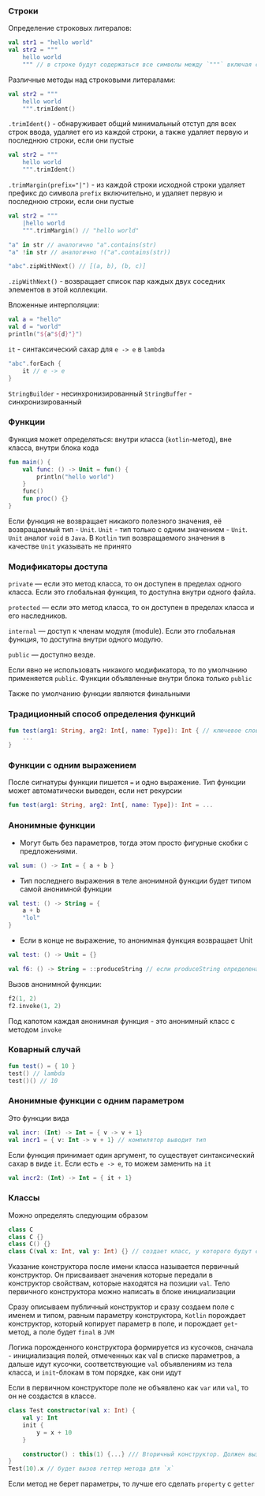 ### Строки

Определение строковых литералов:
```kotlin
val str1 = "hello world"
val str2 = """
    hello world
    """ // в строке будут содержаться все символы между `"""` включая спец символы и другие
```
Различные методы над строковыми литералами:
```kotlin
val str2 = """
    hello world
    """.trimIdent()
```

`.trimIdent()` - обнаруживает общий минимальный отступ для всех строк ввода, удаляет его из каждой строки, а также удаляет первую и последнюю строки, если они пустые

```kotlin
val str2 = """
    hello world
    """.trimIdent()
```
`.trimMargin(prefix="|")` - из каждой строки исходной строки удаляет префикс до символа `prefix` включительно, и удаляет первую и последнюю строки, если они пустые
```kotlin
val str2 = """
    |hello world
    """.trimMargin() // "hello world" 
```

```kotlin
"a" in str // аналогично "a".contains(str)
"a" !in str // аналогично !("a".contains(str))
```

```kotlin
"abc".zipWithNext() // [(a, b), (b, c)]
```
`.zipWithNext()` - возвращает список пар каждых двух соседних элементов в этой коллекции.

Вложенные интерполяции:
```kotlin
val a = "hello"
val d = "world"
println("${a"${d}"}")
```

`it` - синтаксический сахар для `e -> e` в `lambda`
```kotlin
"abc".forEach {
    it // e -> e
}
```

`StringBuilder` - несинхронизированный
`StringBuffer` - синхронизированный

### Функции

Функция может определяться: внутри класса (`kotlin`-метод), вне класса, внутри блока кода

```kotlin
fun main() {
    val func: () -> Unit = fun() {
        println("hello world")
    }
    func()
    fun proc() {}
}
```
Если функция не возвращает никакого полезного значения, её возвращаемый тип - `Unit`. `Unit` - тип только с одним значением - `Unit`. `Unit` аналог `void` в `Java`. В `Kotlin` тип возвращаемого значения в качестве `Unit` указывать не принято

### Модификаторы доступа

`private` — если это метод класса, то он доступен в пределах одного класса. Если это глобальная функция, то доступна внутри одного файла.

`protected` — если это метод класса, то он доступен в пределах класса и его наследников.

`internal` — доступ к членам модуля (module). Если это глобальная функция, то доступна внутри одного модулю.

`public` — доступно везде. 

Если явно не использовать никакого модификатора, то по умолчанию применяется `public`. Функции объявленные внутри блока только `public`

Также по умолчанию функции являются финальными

### Традиционный способ определения функций
```kotlin
fun test(arg1: String, arg2: Int[, name: Type]): Int { // ключевое слово `fun`, список аргументов, возвращаемое значение после `:`
    ...
}
```
### Функции с одним выражением
После сигнатуры функции пишется `=` и одно выражение. Тип функции может автоматически выведен, если нет рекурсии

```kotlin
fun test(arg1: String, arg2: Int[, name: Type]): Int = ...
```

### Анонимные функции

- Могут быть без параметров, тогда этом просто фигурные скобки с предложениями.
```kotlin
val sum: () -> Int = { a + b }
```
- Тип последнего выражения в теле анонимной функции будет типом самой анонимной функции
```kotlin
val test: () -> String = { 
    a + b 
    "lol"
}
```
- Если в конце не выражение, то анонимная функция возвращает Unit
```kotlin
val test: () -> Unit = {}
```

```kotlin
val f6: () -> String = ::produceString // если produceString определена как "не-метод". Ищет ближайшую по scope функцию
```

Вызов анонимной функции:

```kotlin
f2(1, 2)
f2.invoke(1, 2)
```
Под капотом каждая анонимная функция - это анонимный класс с методом `invoke`

### Коварный случай

```kotlin
fun test() = { 10 }
test() // lambda
test()() // 10
```

### Анонимные функции с одним параметром

Это функции вида

```kotlin
val incr: (Int) -> Int = { v -> v + 1}
val incr1 = { v: Int -> v + 1} // компилятор выводит тип
```

Если функция принимает один аргумент, то существует синтаксический сахар в виде `it`. Если есть `e -> e`, то можем заменить на `it`

```kotlin
val incr2: (Int) -> Int = { it + 1}
```

### Классы

Можно определять следующим образом
```kotlin
class C
class C {}
class C() {}
class C(val x: Int, val y: Int) {} // создает класс, у которого будут свойства `x` и `y`. По умолчанию публичные
```
Указание конструктора после имени класса называется первичный конструктор. Он присваивает значения которые передали в конструктор свойствам, которые находятся на позиции `val`. Тело первичного конструктора можно написать в блоке инициализации

Сразу описываем публичный конструктор и сразу создаем поле с именем и типом, равным параметру конструктора, `Kotlin` порождает конструктор, который копирует параметр в поле, и порождает `get`-метод, а поле будет `final` в `JVM`

Логика порожденного конструктора формируется из кусочков, сначала - инициализация полей, отмеченных как val в списке параметров, а дальше идут кусочки, соответствующие `val` объявлениям из тела класса, и `init`-блокам в том порядке, как они идут

Если в первичном конструкторе поле не объявлено как `var` или `val`, то он не создастся в классе. 

```kotlin
class Test constructor(val x: Int) {
    val y: Int
    init {
        y = x + 10
    }

    constructor() : this(1) {...} /// Вторичный конструктор. Должен вызывать первичный при его наличии
}
Test(10).x // будет вызов геттер метода для `x`
```

Если метод не берет параметры, то лучше его сделать `property` c `getter`
